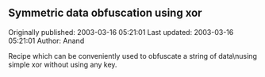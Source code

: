 ## Symmetric data obfuscation using xor 
Originally published: 2003-03-16 05:21:01 
Last updated: 2003-03-16 05:21:01 
Author: Anand  
 
Recipe which can be conveniently used to obfuscate a string of data\nusing simple xor without using any key.